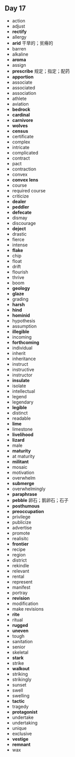 ## Day 17

- action
- adjust
- **rectify**
- allergy
- **arid** 干旱的；贫瘠的
- barren
- alkaline
- **aroma**
- assign
- **prescribe** 规定；指定；配药
- **apportion**
- associate
- associated
- association
- athlete
- aviation
- **bedrock**
- **cardinal**
- **carnivore**
- **wolves**
- **census**
- certificate
- complex
- intricate
- complicated
- contract
- pact
- contraction
- convex
- **convex lens**
- course
- required course
- criticize
- **dealer**
- **peddler**
- **defecate**
- dismay
- discourage
- **deject**
- drastic
- fierce
- intense
- **flake**
- chip
- float
- drift
- flourish
- thrive
- boom
- **geology**
- **glaze**
- grading
- **harsh**
- **hind**
- **hominid**
- hypothesis
- assumption
- **illegible**
- incoming
- **forthcoming**
- individual
- inherit
- inheritance
- instruct
- instructive
- instructor
- **insulate**
- isolate
- intellectual
- legend
- legendary
- **legible**
- distinct
- readable
- **lime**
- limestone
- **livelihood**
- **lizard**
- male
- **maturity**
- at maturity
- **militant**
- mosaic
- motivation
- overwhelm
- **submerge**
- overwhelmingly
- **paraphrase**
- **pebble** 卵石；鹅卵石；石子
- **posthumous**
- **preoccupation**
- privilege
- publicize
- advertise
- promote
- realisitc
- **frontier**
- recipe
- region
- district
- rekindle
- relevant
- rental
- represent
- manifest
- portray
- **revision**
- modification
- make revisions
- **rite**
- ritual
- **rugged**
- **uneven**
- tough
- sanitation
- senior
- skeletal
- **stark**
- strike
- **walkout**
- striking
- strikingly
- sunset
- swell
- swelling
- **tactic**
- tragedy
- **protagonist**
- undertake
- undertaking
- unique
- exclusive
- **vestige**
- **remnant**
- wax



